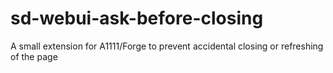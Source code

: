 # sd-webui-ask-before-closing
A small extension for A1111/Forge to prevent accidental closing or refreshing of the page
